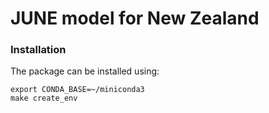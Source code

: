 
# JUNE model for New Zealand

### Installation
The package can be installed using:

```
export CONDA_BASE=~/miniconda3
make create_env
```